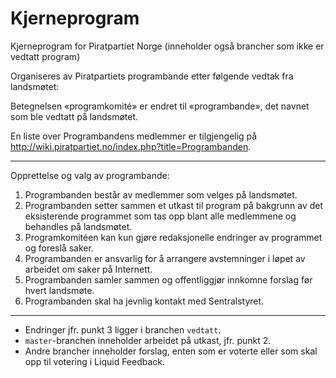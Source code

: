 Kjerneprogram
=============

Kjerneprogram for Piratpartiet Norge (inneholder også brancher som ikke 
er vedtatt program)

Organiseres av Piratpartiets programbande etter følgende vedtak fra 
landsmøtet:

Betegnelsen «programkomité» er endret til «programbande», det navnet som 
ble vedtatt på landsmøtet.

En liste over Programbandens medlemmer er tilgjengelig på 
<http://wiki.piratpartiet.no/index.php?title=Programbanden>.

--------------------------------------------------------------

Opprettelse og valg av programbande:

1. Programbanden består av medlemmer som velges på landsmøtet.
2. Programbanden setter sammen et utkast til program på bakgrunn av det 
   eksisterende programmet som tas opp blant alle medlemmene og 
   behandles på landsmøtet.
3. Programkomitéen kan kun gjøre redaksjonelle endringer av programmet 
   og foreslå saker.
4. Programbanden er ansvarlig for å arrangere avstemninger i løpet av 
   arbeidet om saker på Internett.
5. Programbanden samler sammen og offentliggjør innkomne forslag før 
   hvert landsmøte.
6. Programbanden skal ha jevnlig kontakt med Sentralstyret.

---------------------------------------------------------------

- Endringer jfr. punkt 3 ligger i branchen `vedtatt`.
- `master`-branchen inneholder arbeidet på utkast, jfr. punkt 2.
- Andre brancher inneholder forslag, enten som er voterte eller som skal 
  opp til votering i Liquid Feedback.
